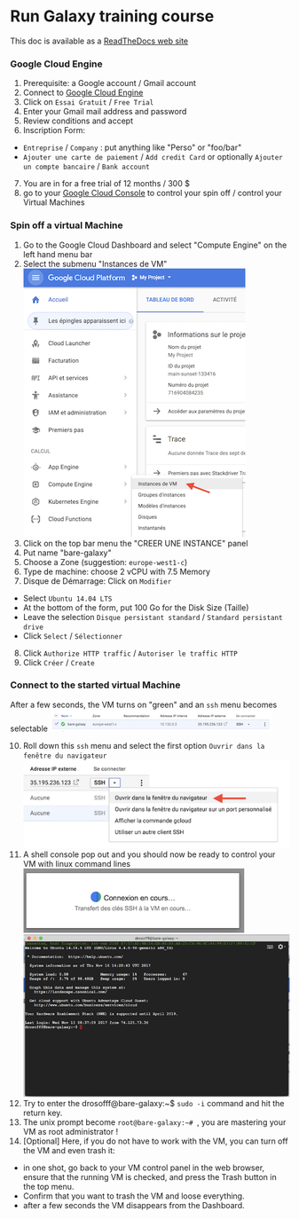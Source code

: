 # Run Galaxy training course

This doc is available as a [ReadTheDocs web site](https://artbio.github.io/Run-Galaxy/index.html)


### Google Cloud Engine
1. Prerequisite: a Google account / Gmail account
2. Connect to [Google Cloud Engine](https://cloud.google.com/)
3. Click on `Essai Gratuit` / `Free Trial`
4. Enter your Gmail mail address and password
5. Review conditions and accept
6. Inscription Form:
  - `Entreprise` / `Company` : put anything like "Perso" or "foo/bar"
  - `Ajouter une carte de paiement` / `Add credit Card` or optionally `Ajouter un compte bancaire` / `Bank account`
7. You are in for a free trial of 12 months / 300 $
8. go to your [Google Cloud Console](https://console.cloud.google.com/home/dashboard) to control your spin off / control your Virtual Machines

### Spin off a virtual Machine
1. Go to the Google Cloud Dashboard and select "Compute Engine" on the left hand menu bar
2. Select the submenu "Instances de VM"
![Créer une instance](docs/images/IntancesVM.png)
3. Click on the top bar menu the "CREER UNE INSTANCE" panel
4. Put name "bare-galaxy"
5. Choose a Zone (suggestion: `europe-west1-c`)
6. Type de machine: choose 2 vCPU with 7.5 Memory
7. Disque de Démarrage: Click on `Modifier`
  - Select `Ubuntu 14.04 LTS`
  - At the bottom of the form, put 100 Go for the Disk Size (Taille)
  - Leave the selection `Disque persistant standard` / `Standard persistant drive`
  - Click `Select` / `Sélectionner`
8. Click `Authorize HTTP traffic` / `Autoriser le traffic HTTP`
9. Click `Créer` / `Create`

### Connect to the started virtual Machine
After a few seconds, the VM turns on "green" and an `ssh` menu becomes selectable
![Running instance](docs/images/Running_instance.png)

10. Roll down this `ssh` menu and select the first option `Ouvrir dans la fenêtre du navigateur`
![Select ssh session in browser](docs/images/Select_ssh_option.png)
11. A shell console pop out and you should now be ready to control your VM with linux command lines
![OpenningSSH](docs/images/OpeningSSHconnection.png)
![OpenningSSH](docs/images/SSHConsole.png)
12. Try to enter the drosofff@bare-galaxy:~$ `sudo -i` command and hit the return key.
13. The unix prompt become `root@bare-galaxy:~# `, you are mastering your VM as root administrator !
14. [Optional] Here, if you do not have to work with the VM, you can turn off the VM and even trash it:
  - in one shot, go back to your VM control panel in the web browser, ensure that the running VM is checked, and press the Trash button in the top menu.
  - Confirm that you want to trash the VM and loose everything.
  - after a few seconds the VM disappears from the Dashboard.
